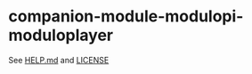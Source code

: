 # companion-module-modulopi-moduloplayer

See [HELP.md](./companion/HELP.md) and [LICENSE](./LICENSE)
